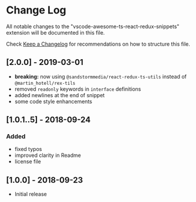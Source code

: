 # Change Log
All notable changes to the "vscode-awesome-ts-react-redux-snippets" extension will be documented in this file.

Check [Keep a Changelog](http://keepachangelog.com/) for recommendations on how to structure this file.

## [2.0.0] - 2019-03-01
- **breaking:** now using `@sandstormmedia/react-redux-ts-utils` instead of `@martin_hotell/rex-tils`
- removed `readonly` keywords in `interface` definitions
- added newlines at the end of snippet
- some code style enhancements

## [1.0.1..5] - 2018-09-24
### Added
- fixed typos
- improved clarity in Readme
- license file

## [1.0.0] - 2018-09-23
- Initial release